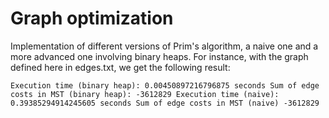 # Graph optimization

Implementation of different versions of Prim's algorithm, a naive one and a more advanced one involving binary heaps.
For instance, with the graph defined here in edges.txt, we get the following result:

`
Execution time (binary heap): 0.00450897216796875 seconds
Sum of edge costs in MST (binary heap): -3612829
Execution time (naive): 0.39385294914245605 seconds
Sum of edge costs in MST (naive) -3612829
`
